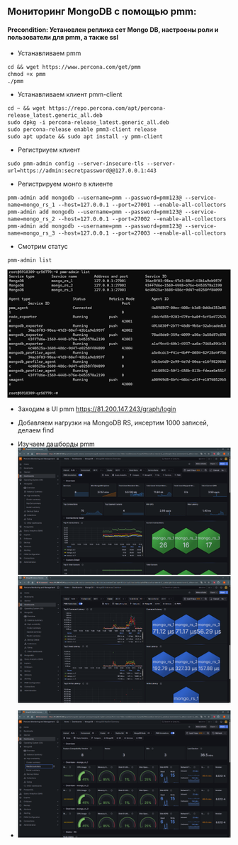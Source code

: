 ## Мониторинг MongoDB с помощью pmm:
#### Precondition: Установлен реплика сет Mongo DB, настроены роли и пользователи для pmm, а также ssl 
* Устанавливаем pmm
```shell
cd && wget https://www.percona.com/get/pmm
chmod +x pmm
./pmm
```
* Устанавливаем клиент pmm-client
```shell
cd ~ && wget https://repo.percona.com/apt/percona-release_latest.generic_all.deb
sudo dpkg -i percona-release_latest.generic_all.deb
sudo percona-release enable pmm3-client release
sudo apt update && sudo apt install -y pmm-client
```
* Регистриуем клиент
```shell
sudo pmm-admin config --server-insecure-tls --server-url=https://admin:secretpassword@@127.0.0.1:443
```
* Регистрируем монго в клиенте
```shell
pmm-admin add mongodb --username=pmm --password=pmm123@ --service-name=mongo_rs_1 --host=127.0.0.1 --port=27001 --enable-all-collectors
pmm-admin add mongodb --username=pmm --password=pmm123@ --service-name=mongo_rs_2 --host=127.0.0.1 --port=27002 --enable-all-collectors
pmm-admin add mongodb --username=pmm --password=pmm123@ --service-name=mongo_rs_3 --host=127.0.0.1 --port=27003 --enable-all-collectors
```
* Смотрим статус
```shell
pmm-admin list
```
![ex-7-img-1.png](ex-7-img-1.png)

* Заходим в UI pmm
https://81.200.147.243/graph/login

* Добавляем нагрузки на MongoDB RS, инсертим 1000 записей, делаем find
* Изучаем дашборды pmm
![ex-7-img-2.png](ex-7-img-2.png)
![ex-7-img-3.png](ex-7-img-3.png)
* ![ex-7-img-4.png](ex-7-img-4.png)